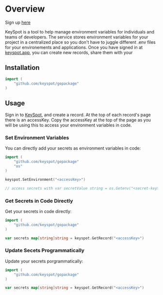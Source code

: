 # Overview

Sign up [here](https://keyspot.app)

KeySpot is a tool to help manage environment variables for individuals and teams of developers. The service stores environment variables for your project in a centralized place so you don't have to juggle different .env files for your environements and applications. Once you have signed in at [keyspot.app](https://keyspot.app), you can create new records, share them with your

## Installation

```go
import (
    "github.com/keyspot/gopackage"
)
```

## Usage

Sign in to [KeySpot](https://keyspot.app), and create a record. At the top of each record's page there is an accessKey. Copy the accessKey at the top of the page as you will be using this to access your environment variables in code.

### Set Environment Variables

You can directly add your secrets as environment variables in code:

```go
import (
    "github.com/keyspot/gopackage"
    "os"
)

keyspot.SetEnvironment("<accessKey>")

// access secrets with var secretValue string = os.Getenv("<secret-key>")
```

### Get Secrets in Code Directly

Get your secrets in code directly:

```go
import (
    "github.com/keyspot/gopackage"
)

var secrets map[string]string = keyspot.GetRecord("<accessKey>")
```

### Update Secets Programmatically

Update your secrets porgrammatically:

```go
import (
    "github.com/keyspot/gopackage"
)

var secrets map[string]string = keyspot.GetRecord("<accessKey>")
```
